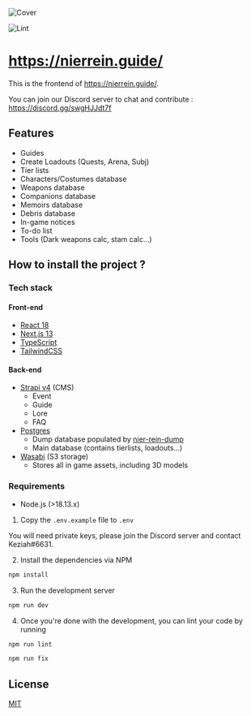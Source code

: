 ![Cover](./public/cover.jpg)

<p>
  <img src="https://img.shields.io/github/actions/workflow/status/NieR-Rein-Guide/nierrein.guide/sanity-checks.yml?label=lint" alt="Lint">
</p>

# https://nierrein.guide/

This is the frontend of https://nierrein.guide/.

You can join our Discord server to chat and contribute : https://discord.gg/swgHJJdt7f

## Features

- Guides
- Create Loadouts (Quests, Arena, Subj)
- Tier lists
- Characters/Costumes database
- Weapons database
- Companions database
- Memoirs database
- Debris database
- In-game notices
- To-do list
- Tools (Dark weapons calc, stam calc...)

## How to install the project ?

### Tech stack

#### Front-end

- [React 18](https://reactjs.org/)
- [Next.js 13](https://nextjs.org/)
- [TypeScript](https://www.typescriptlang.org/)
- [TailwindCSS](https://tailwindcss.com/)

#### Back-end

- [Strapi v4](https://strapi.io/) (CMS)
  - Event
  - Guide
  - Lore
  - FAQ
- [Postgres](https://www.postgresql.org/)
  - Dump database populated by [nier-rein-dump](https://github.com/NieR-Rein-Guide/nier-rein-apps)
  - Main database (contains tierlists, loadouts...)
- [Wasabi](https://wasabi.com/) (S3 storage)
  - Stores all in game assets, including 3D models

### Requirements

- Node.js (>18.13.x)

1. Copy the `.env.example` file to `.env`

You will need private keys, please join the Discord server and contact Keziah#6631.

2. Install the dependencies via NPM

```bash
npm install
```

3. Run the development server

```bash
npm run dev
```

4. Once you're done with the development, you can lint your code by running

```bash
npm run lint
```

```bash
npm run fix
```

## License

[MIT](./LICENSE)
